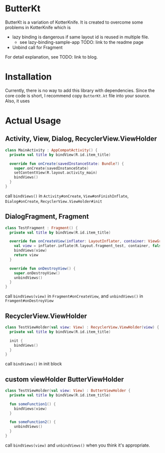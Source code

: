 # ButterKt

ButterKt is a variation of KotterKnife. It is created to overcome some problems in KotterKnife which is

* lazy binding is dangerous if same layout id is reused in multiple file.
    * see lazy-binding-sample-app TODO: link to the readme page
* Unbind call for Fragment

For detail explanation, see TODO: link to blog.

# Installation

Currently, there is no way to add this library with dependencies. Since the core code is short, I recommend copy `ButterKt.kt` file into your source.
Also, it uses

# Actual Usage

## Activity, View, Dialog, RecyclerView.ViewHolder

```kotlin
class MainActivity : AppCompatActivity() {
  private val title by bindView(R.id.item_title)

  override fun onCreate(savedInstanceState: Bundle?) {
    super.onCreate(savedInstanceState)
    setContentView(R.layout.activity_main)
    bindViews()
  }
}
```

call `bindViews()` in `Activity#onCreate`, `View#onFinishInflate`, `Dialog#onCreate`, `RecyclerView.ViewHolder#init`


## DialogFragment, Fragment

```kotlin
class TestFragment : Fragment() {
  private val title by bindView(R.id.item_title)

  override fun onCreateView(inflater: LayoutInflater, container: ViewGroup, savedInstanceState: Bundle?) {
    val view = inflater.inflate(R.layout.fragment_test, container, false)
    bindViews(view)
    return view
  }

  override fun onDestroyView() {
    super.onDestroyView()
    unbindViews()
  }
}
```

call `bindViews(view)` in `Fragment#onCreateView`, and `unbindViews()` in `Framgent#onDestroyView`

## RecyclerView.ViewHolder

```kotlin
class TestViewHolder(val view: View) : RecyclerView.ViewHolder(view) {
  private val title by bindView(R.id.item_title)

  init {
    bindViews()
  }
}
```

call `bindViews()` in init block

## custom viewHolder ButterViewHolder

```kotlin
class TestViewHolder(val view: View) : ButterViewHolder {
  private val title by bindView(R.id.item_title)

  fun someFunction1() {
    bindViews(view)
  }

  fun someFunction2() {
    unbindViews()
  }
}
```

call `bindViews(view)` and `unbindViews()` when you think it's appropriate.

